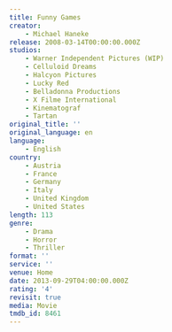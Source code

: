 ```yaml
---
title: Funny Games
creator:
    - Michael Haneke
release: 2008-03-14T00:00:00.000Z
studios:
    - Warner Independent Pictures (WIP)
    - Celluloid Dreams
    - Halcyon Pictures
    - Lucky Red
    - Belladonna Productions
    - X Filme International
    - Kinematograf
    - Tartan
original_title: ''
original_language: en
language:
    - English
country:
    - Austria
    - France
    - Germany
    - Italy
    - United Kingdom
    - United States
length: 113
genre:
    - Drama
    - Horror
    - Thriller
format: ''
service: ''
venue: Home
date: 2013-09-29T04:00:00.000Z
rating: '4'
revisit: true
media: Movie
tmdb_id: 8461
---
```




